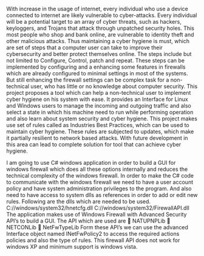 With increase in the usage of internet, every individual who use a device connected to internet are
likely vulnerable to cyber-attacks. Every individual will be a potential target to an array of cyber
threats, such as hackers, keyloggers, and Trojans that attack through unpatched security holes. This
most people who shop and bank online, are vulnerable to identity theft and other malicious attacks.
Thus maintaining a cyber hygiene is must, which are set of steps that a computer user can take to
improve their cybersecurity and better protect themselves online. The steps include but not limited to
Configure, Control, patch and repeat. These steps can be implemented by configuring and a enhancing
some features in firewalls which are already configured to minimal settings in most of the systems.
But still enhancing the firewall settings can be complex task for a non-technical user, who has little or
no knowledge about computer security.
This project proposes a tool which can help a non-technical user to implement cyber hygiene on his
system with ease. It provides an Interface for Linux and Windows users to manage the incoming and
outgoing traffic and also select a state in which his machine need to run while performing operation
and also learn about system security and cyber hygiene.
This project makes use set of rules called as Industries Best Practices, which can be used to maintain
cyber hygiene. These rules are subjected to updates, which make it partially resilient to network based
attacks. With future development in this area can lead to complete solution for tool that can achieve
cyber hygiene.

I am going to use C# windows application in order to build a GUI for windows firewall which does all
these options internally and reduces the technical complexity of the windows firewall.
In order to make the C# code to communicate with the windows firewall we need to have a user account
policy and have system administration privileges to the program. And also need to have access to
system dlls as references in order to add or edit new rules. Following are the dlls which are needed to be
used.
C://windows/system32/hnetcfg.dll
C://windows/system32/FirewallAPI.dll
The application makes use of Windows Firewall with Advanced Security API’s to build a GUI. The
API which are used are
 NATUPNPLib
 NETCONLib
 NetFwTypeLib
Form these API’s we can use the advanced Interface object named INetFwPolicy2 to access the
required actions policies and also the type of rules. This firewall API does not work for windows XP
and minimum support is windows vista.
